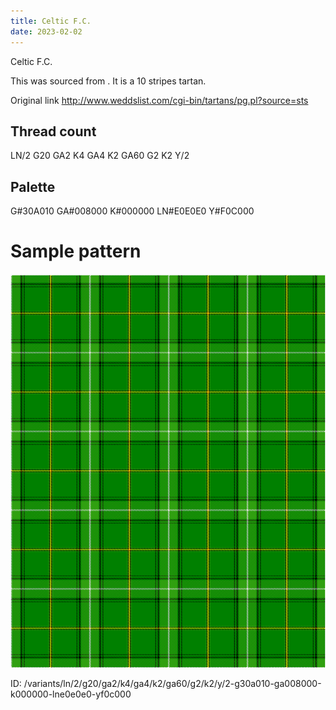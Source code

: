 ```yaml
---
title: Celtic F.C.
date: 2023-02-02
---
```

Celtic F.C.

This was sourced from <no value>.  It is a 10 stripes tartan.

Original link http://www.weddslist.com/cgi-bin/tartans/pg.pl?source=sts

## Thread count
LN/2 G20 GA2 K4 GA4 K2 GA60 G2 K2 Y/2

## Palette
G#30A010 GA#008000 K#000000 LN#E0E0E0 Y#F0C000

# Sample pattern

![Tartan detail](tartan.png "LN/2 G20 GA2 K4 GA4 K2 GA60 G2 K2 Y/2 tartan")

ID: /variants/ln/2/g20/ga2/k4/ga4/k2/ga60/g2/k2/y/2-g30a010-ga008000-k000000-lne0e0e0-yf0c000